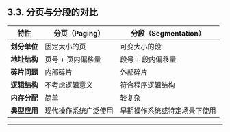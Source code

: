 ## **3.3. 分页与分段的对比**

| 特性            | 分页（Paging）                          | 分段（Segmentation）                |
|-----------------|---------------------------------------|-------------------------------------|
| **划分单位**    | 固定大小的页                           | 可变大小的段                       |
| **地址结构**    | 页号 + 页内偏移量                      | 段号 + 段内偏移量                   |
| **碎片问题**    | 内部碎片                              | 外部碎片                            |
| **逻辑结构**    | 不考虑逻辑意义                        | 符合程序逻辑结构                    |
| **内存分配**    | 简单                                  | 较复杂                              |
| **典型应用**    | 现代操作系统广泛使用                  | 早期操作系统或特定场景下使用        |

---